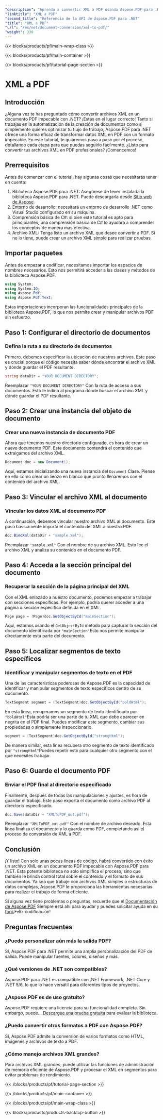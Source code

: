 ```yaml
---
"description": "Aprenda a convertir XML a PDF usando Aspose.PDF para .NET en este completo tutorial paso a paso, con ejemplos de código y explicaciones detalladas."
"linktitle": "XML a PDF"
"second_title": "Referencia de la API de Aspose.PDF para .NET"
"title": "XML a PDF"
"url": "/es/net/document-conversion/xml-to-pdf/"
"weight": 330
---
```


{{< blocks/products/pf/main-wrap-class >}}

{{< blocks/products/pf/main-container >}}

{{< blocks/products/pf/tutorial-page-section >}}

# XML a PDF

## Introducción

¿Alguna vez te has preguntado cómo convertir archivos XML en un documento PDF impecable con .NET? ¡Estás en el lugar correcto! Tanto si trabajas en la automatización de la creación de documentos como si simplemente quieres optimizar tu flujo de trabajo, Aspose.PDF para .NET ofrece una forma eficaz de transformar datos XML en PDF con un formato impecable. En este tutorial, te guiaremos paso a paso por el proceso, detallando cada etapa para que puedas seguirlo fácilmente. ¿Listo para convertir tus archivos XML en PDF profesionales? ¡Comencemos!

## Prerrequisitos

Antes de comenzar con el tutorial, hay algunas cosas que necesitarás tener en cuenta:

1. Biblioteca Aspose.PDF para .NET: Asegúrese de tener instalada la biblioteca Aspose.PDF para .NET. Puede descargarla desde [Sitio web de Aspose](https://releases.aspose.com/pdf/net/).
2. Entorno de desarrollo: necesitará un entorno de desarrollo .NET como Visual Studio configurado en su máquina.
3. Comprensión básica de C#: si bien este tutorial es apto para principiantes, una comprensión básica de C# lo ayudará a comprender los conceptos de manera más efectiva.
4. Archivo XML: Tenga listo un archivo XML que desee convertir a PDF. Si no lo tiene, puede crear un archivo XML simple para realizar pruebas.

## Importar paquetes

Antes de empezar a codificar, necesitamos importar los espacios de nombres necesarios. Esto nos permitirá acceder a las clases y métodos de la biblioteca Aspose.PDF.

```csharp
using System;
using System.IO;
using Aspose.Pdf;
using Aspose.Pdf.Text;
```

Estas importaciones incorporan las funcionalidades principales de la biblioteca Aspose.PDF, lo que nos permite crear y manipular archivos PDF sin esfuerzo.

## Paso 1: Configurar el directorio de documentos

### Defina la ruta a su directorio de documentos

Primero, debemos especificar la ubicación de nuestros archivos. Este paso es crucial porque el código necesita saber dónde encontrar el archivo XML y dónde guardar el PDF resultante.

```csharp
string dataDir = "YOUR DOCUMENT DIRECTORY";
```

Reemplazar `"YOUR DOCUMENT DIRECTORY"` Con la ruta de acceso a sus documentos. Esto le indica al programa dónde buscar el archivo XML y dónde guardar el PDF resultante.

## Paso 2: Crear una instancia del objeto de documento

### Crear una nueva instancia de documento PDF

Ahora que tenemos nuestro directorio configurado, es hora de crear un nuevo documento PDF. Este documento contendrá el contenido que extraigamos del archivo XML.

```csharp
Document doc = new Document();
```

Aquí, estamos inicializando una nueva instancia del `Document` Clase. Piense en ello como crear un lienzo en blanco que pronto llenaremos con el contenido del archivo XML.

## Paso 3: Vincular el archivo XML al documento

### Vincular los datos XML al documento PDF

A continuación, debemos vincular nuestro archivo XML al documento. Este paso básicamente importa el contenido del XML a nuestro PDF.

```csharp
doc.BindXml(dataDir + "sample.xml");
```

Reemplazar `"sample.xml"` Con el nombre de su archivo XML. Esto lee el archivo XML y analiza su contenido en el documento PDF.

## Paso 4: Acceda a la sección principal del documento

### Recuperar la sección de la página principal del XML

Con el XML enlazado a nuestro documento, podemos empezar a trabajar con secciones específicas. Por ejemplo, podría querer acceder a una página o sección específica definida en el XML.

```csharp
Page page = (Page)doc.GetObjectById("mainSection");
```

Aquí, estamos usando el `GetObjectById` método para capturar la sección del documento identificada por `"mainSection"`Esto nos permite manipular directamente esta parte del documento.

## Paso 5: Localizar segmentos de texto específicos

### Identificar y manipular segmentos de texto en el PDF

Una de las características poderosas de Aspose.PDF es la capacidad de identificar y manipular segmentos de texto específicos dentro de su documento.

```csharp
TextSegment segment = (TextSegment)doc.GetObjectById("boldHtml");
```

En esta línea, recuperamos un segmento de texto identificado por `"boldHtml"`Esta podría ser una parte de tu XML que debe aparecer en negrita en el PDF final. Puedes modificar este segmento, cambiar sus propiedades o simplemente inspeccionarlo.

```csharp
segment = (TextSegment)doc.GetObjectById("strongHtml");
```

De manera similar, esta línea recupera otro segmento de texto identificado por `"strongHtml"`Puedes repetir esto para cualquier otro segmento con el que necesites trabajar.

## Paso 6: Guarde el documento PDF

### Enviar el PDF final al directorio especificado

Finalmente, después de todas las manipulaciones y ajustes, es hora de guardar el trabajo. Este paso exporta el documento como archivo PDF al directorio especificado.

```csharp
doc.Save(dataDir + "XMLToPDF_out.pdf");
```

Reemplazar `"XMLToPDF_out.pdf"` Con el nombre de archivo deseado. Esta línea finaliza el documento y lo guarda como PDF, completando así el proceso de conversión de XML a PDF.

## Conclusión

¡Y listo! Con solo unas pocas líneas de código, habrá convertido con éxito un archivo XML en un documento PDF impecable con Aspose.PDF para .NET. Esta potente biblioteca no solo simplifica el proceso, sino que también le brinda control total sobre el contenido y el formato de sus documentos. Ya sea que trabaje con archivos XML simples o estructuras de datos complejas, Aspose.PDF le proporciona las herramientas necesarias para realizar el trabajo de forma eficiente.

Si alguna vez tiene problemas o preguntas, recuerde que el [Documentación de Aspose.PDF](https://reference.aspose.com/pdf/net/) Siempre está ahí para ayudar y puedes solicitar ayuda en su [foro](https://forum.aspose.com/c/pdf/10)¡Feliz codificación!

## Preguntas frecuentes

### ¿Puedo personalizar aún más la salida PDF?
Sí, Aspose.PDF para .NET permite una amplia personalización del PDF de salida. Puede manipular fuentes, colores, diseños y más.

### ¿Qué versiones de .NET son compatibles?
Aspose.PDF para .NET es compatible con .NET Framework, .NET Core y .NET 5/6, lo que lo hace versátil para diferentes tipos de proyectos.

### ¿Aspose.PDF es de uso gratuito?
Aspose.PDF requiere una licencia para su funcionalidad completa. Sin embargo, puede... [Descargue una prueba gratuita](https://releases.aspose.com/) para evaluar la biblioteca.

### ¿Puedo convertir otros formatos a PDF con Aspose.PDF?
Sí, Aspose.PDF admite la conversión de varios formatos como HTML, imágenes y archivos de texto a PDF.

### ¿Cómo manejo archivos XML grandes?
Para archivos XML grandes, puede utilizar las funciones de administración de memoria eficiente de Aspose.PDF y procesar el XML en segmentos para evitar problemas de rendimiento.

{{< /blocks/products/pf/tutorial-page-section >}}

{{< /blocks/products/pf/main-container >}}

{{< /blocks/products/pf/main-wrap-class >}}

{{< blocks/products/products-backtop-button >}}